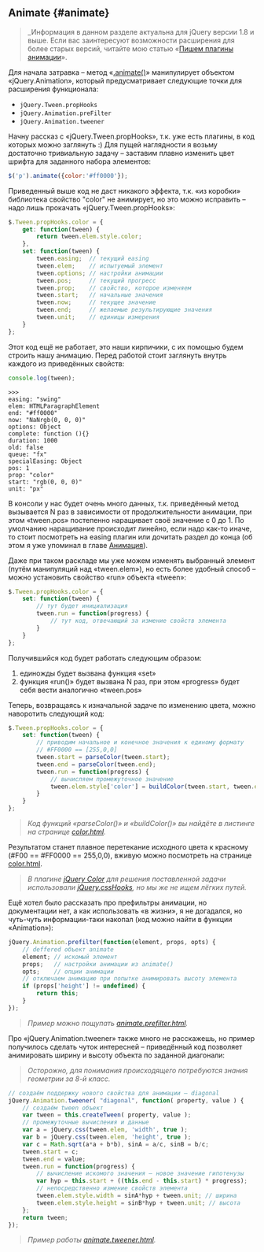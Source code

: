 ## Animate {#animate}

> _Информация в данном разделе актуальна для jQuery версии 1.8 и выше. Если вас заинтересуют возможности расширения для более старых версий, читайте мою статью «[Пишем плагины анимации](http://anton.shevchuk.name/javascript/jquery-for-beginners-write-animation-plugins/)».

Для начала затравка – метод «[.animate()](http://api.jquery.com/animate/)» манипулирует объектом «jQuery.Animation», который предусматривает следующие точки для расширения функционала:
* `jQuery.Tween.propHooks`
* `jQuery.Animation.preFilter`
* `jQuery.Animation.tweener`

Начну рассказ с «jQuery.Tween.propHooks», т.к. уже есть плагины, в код которых можно заглянуть :) Для пущей наглядности я возьму достаточно тривиальную задачу – заставим плавно изменить цвет шрифта для заданного набора элементов:

```javascript
$('p').animate({color:'#ff0000'});
```

Приведенный выше код не даст никакого эффекта, т.к. «из коробки» библиотека свойство "color" не анимирует, но это можно исправить – надо лишь прокачать «jQuery.Tween.propHooks»:

```javascript
$.Tween.propHooks.color = {
    get: function(tween) {
        return tween.elem.style.color;
    },
    set: function(tween) {
        tween.easing;  // текущий easing
        tween.elem;    // испытуемый элемент
        tween.options; // настройки анимации
        tween.pos;     // текущий прогресс
        tween.prop;    // свойство, которое изменяем
        tween.start;   // начальные значения
        tween.now;     // текущее значение
        tween.end;     // желаемые результирующие значения
        tween.unit;    // единицы измерения
    }
};
```

Этот код ещё не работает, это наши кирпичики, с их помощью будем строить нашу анимацию. Перед работой стоит заглянуть внутрь каждого из приведённых свойств:

```javascript
console.log(tween);
```

```
>>>
easing: "swing"
elem: HTMLParagraphElement
end: "#ff0000"
now: "NaNrgb(0, 0, 0)"
options: Object
complete: function (){}
duration: 1000
old: false
queue: "fx"
specialEasing: Object
pos: 1
prop: "color"
start: "rgb(0, 0, 0)"
unit: "px"
```

В консоли у нас будет очень много данных, т.к. приведённый метод вызывается N раз в зависимости от продолжительности анимации, при этом «tween.pos» постепенно наращивает своё значение с 0 до 1. По умолчанию наращивание происходит линейно, если надо как-то иначе, то стоит посмотреть на easing плагин или дочитать раздел до конца (об этом я уже упоминал в главе [Анимация](../40_animation/README.md)).

Даже при таком раскладе мы уже можем изменять выбранный элемент (путём манипуляций над «tween.elem»), но есть более удобный способ – можно установить свойство «run» объекта «tween»:

```javascript
$.Tween.propHooks.color = {
    set: function(tween) {
        // тут будет инициализация
        tween.run = function(progress) {
            // тут код, отвечающий за измение свойств элемента
        }
    }
};
```

Получившийся код будет работать следующим образом:

1. единожды будет вызвана функция «set»
2. функция «run()» будет вызвана N раз, при этом «progress» будет себя вести аналогично «tween.pos»

Теперь, возвращаясь к изначальной задаче по изменению цвета, можно наворотить следующий код:

```javascript
$.Tween.propHooks.color = {
    set: function(tween) {
        // приводим начальное и конечное значения к единому формату
        // #FF0000 == [255,0,0]
        tween.start = parseColor(tween.start);
        tween.end = parseColor(tween.end);
        tween.run = function(progress) {
            // вычисляем промежуточное значение
            tween.elem.style['color'] = buildColor(tween.start, tween.end, progress);
        }
    }
};
```

> _Код функций «parseColor()» и «buildColor()» вы найдёте в листинге на странице [color.html](http://anton.shevchuk.name/book/code/color.html)._

Результатом станет плавное перетекание исходного цвета к красному (#F00 == #FF0000 == 255,0,0), вживую можно посмотреть на странице [color.html](http://anton.shevchuk.name/book/code/color.html).

> _В плагине [jQuery Color](https://github.com/jquery/jquery-color) для решения поставленной задачи использовали [jQuery.cssHooks](http://api.jquery.com/jQuery.cssHooks/), но мы же не ищем лёгких путей._

Ещё хотел было рассказать про префильтры анимации, но документации нет, а как использовать «в жизни», я не догадался, но чуть-чуть информации-таки накопал (код можно найти в функции «Animation»):

```javascript
jQuery.Animation.prefilter(function(element, props, opts) {
    // deffered объект animate
    element; // искомый элемент
    props;   // настройки анимации из animate()
    opts;    // опции анимации
    // отключаем анимацию при попытке анимировать высоту элемента
    if (props['height'] != undefined) {
        return this;
    }
});
```

> _Пример можно пощупать [animate.prefilter.html](http://anton.shevchuk.name/book/code/animate.prefilter.html)._

Про «jQuery.Animation.tweener» также много не расскажешь, но пример получилось сделать чуток интересней – приведённый код позволяет анимировать ширину и высоту объекта по заданной диагонали:

> _Осторожно, для понимания происходящего потребуются знания геометрии за 8-й класс._

```javascript
// создаём поддержку нового свойства для анимации – diagonal
jQuery.Animation.tweener( "diagonal", function( property, value ) {
    // создаём tween объект
    var tween = this.createTween( property, value );
    // промежуточные вычисления и данные
    var a = jQuery.css(tween.elem, 'width', true );
    var b = jQuery.css(tween.elem, 'height', true );
    var c = Math.sqrt(a*a + b*b), sinA = a/c, sinB = b/c;
    tween.start = c;
    tween.end = value;
    tween.run = function(progress) {
        // вычисление искомого значения – новое значение гипотенузы
        var hyp = this.start + ((this.end - this.start) * progress);
        // непосредственно измение свойств элемента
        tween.elem.style.width = sinA*hyp + tween.unit; // ширина
        tween.elem.style.height = sinB*hyp + tween.unit; // высота
    };
    return tween;
});
```

> _Пример работы [animate.tweener.html](http://anton.shevchuk.name/book/code/animate.tweener.html)._
